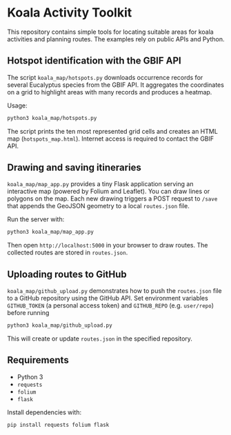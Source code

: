 # Koala Activity Toolkit

This repository contains simple tools for locating suitable areas for koala
activities and planning routes. The examples rely on public APIs and Python.

## Hotspot identification with the GBIF API

The script `koala_map/hotspots.py` downloads occurrence records for several
Eucalyptus species from the GBIF API. It aggregates the coordinates on a grid to
highlight areas with many records and produces a heatmap.

Usage:

```bash
python3 koala_map/hotspots.py
```

The script prints the ten most represented grid cells and creates an HTML map
(`hotspots_map.html`). Internet access is required to contact the GBIF API.

## Drawing and saving itineraries

`koala_map/map_app.py` provides a tiny Flask application serving an interactive
map (powered by Folium and Leaflet). You can draw lines or polygons on the map.
Each new drawing triggers a POST request to `/save` that appends the GeoJSON
geometry to a local `routes.json` file.

Run the server with:

```bash
python3 koala_map/map_app.py
```

Then open `http://localhost:5000` in your browser to draw routes. The collected
routes are stored in `routes.json`.

## Uploading routes to GitHub

`koala_map/github_upload.py` demonstrates how to push the `routes.json` file to a
GitHub repository using the GitHub API. Set environment variables `GITHUB_TOKEN`
(a personal access token) and `GITHUB_REPO` (e.g. `user/repo`) before running

```bash
python3 koala_map/github_upload.py
```

This will create or update `routes.json` in the specified repository.

## Requirements

- Python 3
- `requests`
- `folium`
- `flask`

Install dependencies with:

```bash
pip install requests folium flask
```
